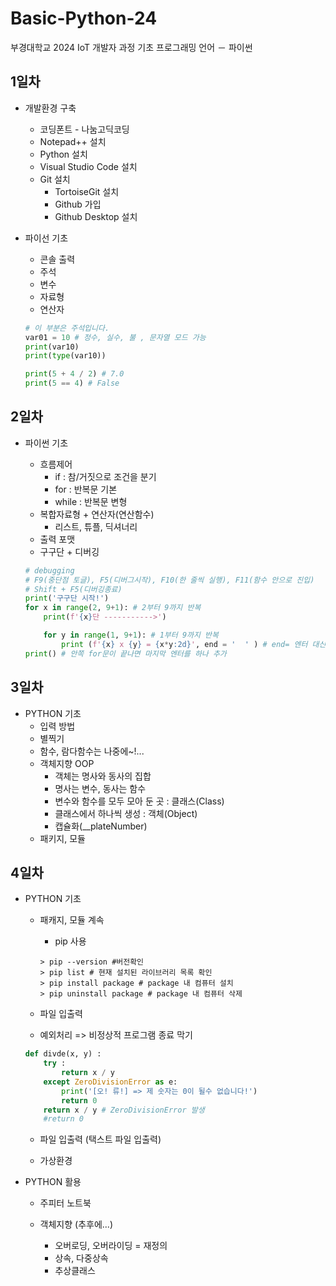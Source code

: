 # Basic-Python-24
부경대학교 2024 IoT 개발자 과정 기초 프로그래밍 언어 － 파이썬


## 1일차 
- 개발환경 구축
    - 코딩폰트 - 나눔고딕코딩
    - Notepad++ 설치
    - Python 설치
    - Visual Studio Code 설치
    - Git 설치
        - TortoiseGit 설치
        - Github 가입
        - Github Desktop 설치


- 파이선 기초
    - 콘솔 출력
    - 주석
    - 변수
    - 자료형
    - 연산자


    ```python
    # 이 부분은 주석입니다.
    var01 = 10 # 정수, 실수, 불 , 문자열 모드 가능
    print(var10)
    print(type(var10))

    print(5 + 4 / 2) # 7.0
    print(5 == 4) # False
    ```
    
## 2일차
- 파이썬 기초
    - 흐름제어
        - if : 참/거짓으로 조건을 분기
        - for : 반복문 기본
        - while : 반복문 변형
    - 복합자료형 + 연산자(연산함수)
        - 리스트, 튜플, 딕셔너리
    - 출력 포맷
    - 구구단 + 디버깅

    ```python
    # debugging
    # F9(중단점 토글), F5(디버그시작), F10(한 줄씩 실행), F11(함수 안으로 진입)
    # Shift + F5(디버깅종료)    
    print('구구단 시작!')
    for x in range(2, 9+1): # 2부터 9까지 반복
        print(f'{x}단 ----------->')
    
        for y in range(1, 9+1): # 1부터 9까지 반복
            print (f'{x} x {y} = {x*y:2d}', end = '  ' ) # end= 엔터 대신 공백으로 변경
    print() # 안쪽 for문이 끝나면 마지막 엔터를 하나 추가


    ```

## 3일차
- PYTHON 기초
    - 입력 방법
    - 별찍기
    - 함수, 람다함수는 나중에~!...
    - 객체지향 OOP
        - 객체는 명사와 동사의 집합
        - 명사는 변수, 동사는 함수
        - 변수와 함수를 모두 모아 둔 곳 : 클래스(Class)
        - 클래스에서 하나씩 생성 : 객체(Object)
        - 캡슐화(__plateNumber)
    - 패키지, 모듈

## 4일차
- PYTHON 기초
    - 패캐지, 모듈 계속
        - pip 사용 

        ```shell
        > pip --version #버전확인
        > pip list # 현재 설치된 라이브러리 목록 확인
        > pip install package # package 내 컴퓨터 설치
        > pip uninstall package # package 내 컴퓨터 삭제
        ```
    - 파일 입출력
    - 예외처리 => 비정상적 프로그램 종료 막기
    ``` python
    def divde(x, y) :
        try :
            return x / y
        except ZeroDivisionError as e:
            print('[오! 류!] => 제 숫자는 0이 될수 없습니다!')
            return 0
        return x / y # ZeroDivisionError 발생 
        #return 0
    ```
    - 파일 입출력 (택스트 파일 입출력)


    
    - 가상환경
    

- PYTHON 활용
    - 주피터 노트북

    - 객체지향 (추후에...)
        - 오버로딩, 오버라이딩 = 재정의
        - 상속, 다중상속
        - 추상클래스